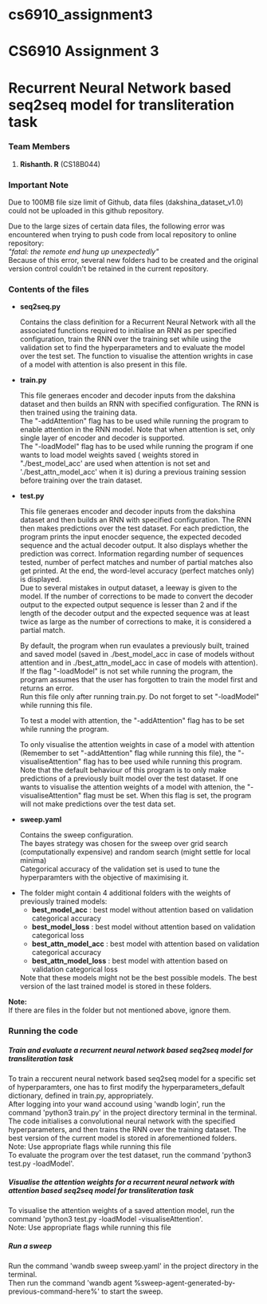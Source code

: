 # cs6910_assignment3
<h1>CS6910 Assignment 3</h1>
<h1>Recurrent Neural Network based seq2seq model for transliteration task</h1>
<h3>Team Members</h3>
  <ol>
    <li><strong>Rishanth. R</strong> (CS18B044)</li> 
  </ol>
  <h3>Important Note</h3>
  <p>
      Due to 100MB file size limit of Github, data files (dakshina_dataset_v1.0) could not be uploaded in this github repository.
</p>
<p>
      Due to the large sizes of certain data files, the following error was encountered when trying to push code from local repository to online repository:<br/>
      <em>"fatal: the remote end hung up unexpectedly"</em><br/>
      Because of this error, several new folders had to be created and the original version control couldn't be retained in the current repository. 
</p>
<h3>Contents of the files</h3>
  <ul>
  <li>
    <strong>seq2seq.py</strong>
    <p>
      Contains the class definition for a Recurrent Neural Network with all the associated functions required to initialise an RNN as per specified configuration, train the RNN over the training set while using the validation set to find the hyperparameters and to evaluate the model over the test set. The function to visualise the attention wrights in case of a model with attention is also present in this file. 
    </p>
  </li>
  <li>
    <strong>train.py</strong>
    <p>
        This file generaes encoder and decoder inputs from the dakshina dataset and then builds an RNN with specified configuration. The RNN is then trained using the training data. <br/>
        The "-addAttention" flag has to be used while running the program to enable attention in the RNN model. Note that when attention is set, only single layer of encoder and decoder is supported. <br/>
        The  "-loadModel" flag has to be used while running the program if one wants to load model weights saved ( weights stored in "./best_model_acc' are used when attention is not set and './best_attn_model_acc' when it is) during a previous training session before training over the train dataset. 
    </p>
  </li>
  <li>
    <strong>test.py</strong>
    <p>
        This file generaes encoder and decoder inputs from the dakshina dataset and then builds an RNN with specified configuration. The RNN then makes predictions over the test dataset. For each prediction, the program prints the input enocder sequence, the expected decoded sequence and the actual decoder output. It also displays whether the prediction was correct. Information regarding number of sequences tested, number of perfect matches and number of partial matches also get printed. At the end, the word-level accuracy (perfect matches only) is displayed. <br/>
        Due to several mistakes in output dataset, a leeway is given to the model. If the number of corrections to be made to convert the decoder output to the expected output sequence is lesser than 2 and if the length of the decoder output and the expected sequence was at least twice as large as the number of corrections to make, it is considered a partial match. 
    </p>
    <p>
      By default, the program when run evaulates a previously built, trained and saved model (saved in ./best_model_acc in case of models without attention and in ./best_attn_model_acc in case of models with attention). If the flag "-loadModel" is not set while running the program, the program assumes that the user has forgotten to train the model first and returns an error. <br/>
      Run this file only after running train.py. Do not forget to set "-loadModel" while running this file. 
    </p>
    <p>
        To test a model with attention, the "-addAttention" flag has to be set while running the program. 
    </p>
    <p>
      To only visualise the attention weights in case of a model with attention (Remember to set "-addAttention" flag while running this file), the "-visualiseAttention" flag has to bee used while running this program. <br />
      Note that the default behaviour of this program is to only make predictions of a previously built model over the test dataset. If one wants to visualise the attention weights of a model with attenion, the "-visualiseAttention" flag  must be set. When this flag is set, the program will not make predictions over the test data set. 
    </p>
  </li>
  <li>
    <strong>sweep.yaml</strong>
    <p>
      Contains the sweep configuration.<br/>
      The bayes strategy was chosen for the sweep over grid search (computationally expensive) and random search (might settle for local minima)<br/>
      Categorical accuracy of the validation set is used to tune the hyperparamters with the objective of maximising it.
    </p>
  </li>
  <li>
    The folder might contain 4 additional folders with the weights of previously trained models:
    <ul>
      <li><b>best_model_acc</b> : best model without attention based on validation categorical accuracy</li>
      <li><b>best_model_loss</b> : best model without attention based on validation categorical loss</li>
      <li><b>best_attn_model_acc</b> : best model with attention based on validation categorical accuracy</li>
      <li><b>best_attn_model_loss</b> : best model with attention based on validation categorical loss</li>
    </ul>
    Note that these models might not be the best possible models. The best version of the last trained model is stored in these folders. 
  </li>
 </ul>
 <p>
    <b>Note:</b><br/>
    If there are files in the folder but not mentioned above, ignore them.
 </p>
<h3>Running the code</h3>
  <h5>Train and evaluate a recurrent neural network based seq2seq model for transliteration task</h5>
  <p>
    To train a reccurent neural network based seq2seq model for a specific set of hyperparamters, one has to first modify the hyperparameters_default dictionary, defined in train.py, 
    appropriately.<br/>
    After logging into your wand accound using 'wandb login', run the command 'python3 train.py' in the project directory terminal in the terminal.<br/>
    The code initialises a convolutional neural network with the specified hyperparameters, and then trains the RNN over the training dataset. The best version of the current model is stored in aforementioned folders.<br/>
    Note: Use appropriate flags while running this file <br/>
    To evaluate the program over the test dataset, run the command 'python3 test.py -loadModel'.<br/>
    <h5>Visualise the attention weights for a recurrent neural network  with attention based seq2seq model for transliteration task</h5>
    To visualise the attention weights of a saved attention model, run the command 'python3 test.py -loadModel -visualiseAttention'.<br/>
    Note: Use appropriate flags while running this file <br/>
  </p>
  <h5>Run a sweep</h5>
  <p>
    Run the command 'wandb sweep sweep.yaml' in the project directory in the terminal.<br/>
    Then run the command 'wandb agent %sweep-agent-generated-by-previous-command-here%' to start the sweep.
  </p>

